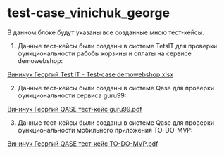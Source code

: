 # test-case_vinichuk_george

В данном блоке будут указаны все созданные мною тест-кейсы.

1. Данные тест-кейсы были созданы в системе TetsIT для проверки функциональности рабобы корзины и оплаты на сервисе demowebshop:

[Виничук Георгий Test IT - Test-case demowebshop.xlsx](https://github.com/GeorgeVinichuk/test-case_vinichuk_george/files/11612413/Test.IT.-.Test-case.demowebshop.xlsx)


2. Данные тест-кейсы были созданы в системе Qase для проверки функциональности сервиса guru99:

[Виничук Георгий QASE тест-кейс guru99.pdf](https://github.com/GeorgeVinichuk/test-case_vinichuk_george/files/11612671/QASE.-.guru99.pdf)

3. Данные тест-кейсы были созданы в системе Qase для проверки функциональности мобильного приложения TO-DO-MVP:

[Виничук Георгий QASE тест-кейс TO-DO-MVP.pdf](https://github.com/GeorgeVinichuk/test-case_vinichuk_george/files/11612711/QASE.-.TO-DO-MVP.pdf)
